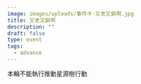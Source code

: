 ```yaml
---
image: images/uploads/事件卡-又老又窮啊.jpg
title: 又老又窮啊
description: ""
draft: false
type: event
tags:
  - advance
---
```

本輪不能執行推動星源樹行動